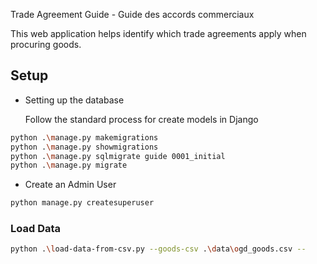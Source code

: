 Trade Agreement Guide - Guide des accords commerciaux

This web application helps identify which trade agreements apply when 
procuring goods.

## Setup ##

+ Setting up the database

  Follow the standard process for create models in Django 
```bash
python .\manage.py makemigrations
python .\manage.py showmigrations
python .\manage.py sqlmigrate guide 0001_initial
python .\manage.py migrate
```

+ Create an Admin User

```bash
python manage.py createsuperuser
```

### Load Data ###

```bash
python .\load-data-from-csv.py --goods-csv .\data\ogd_goods.csv --
```


